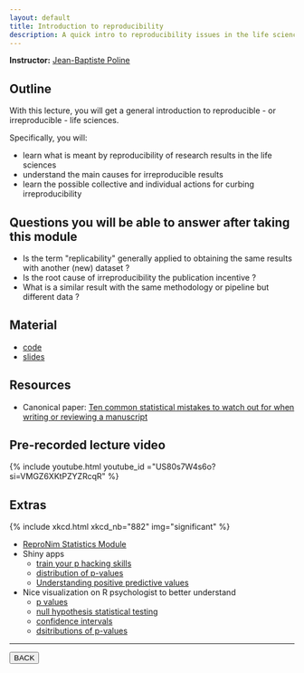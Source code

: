 ```yaml
---
layout: default
title: Introduction to reproducibility
description: A quick intro to reproducibility issues in the life sciences
---
```


**Instructor:** [Jean-Baptiste Poline](https://www.mcgill.ca/neuro/jean-baptiste-poline-phd)

## Outline

With this lecture, you will get a general introduction to reproducible - or irreproducible - life sciences.

Specifically, you will:

-   learn what is meant by reproducibility of research results in the life sciences
-   understand the main causes for irreproducible results
-   learn the possible collective and individual actions for curbing irreproducibility

## Questions you will be able to answer after taking this module

-   Is the term "replicability" generally applied to obtaining the same results with another (new) dataset ?
-   Is the root cause of irreproducibility the publication incentive ?
-   What is a similar result with the same methodology or pipeline but different data ?

## Material

-   [code](https://github.com/neurodatascience/QLS-course-materials/tree/main/Lectures/2024/01_intro_to_reproducibility)
-   [slides](https://github.com/neurodatascience/QLS-course-materials/tree/main/Lectures/2024/01_intro_to_reproducibility/lecture)

## Resources

-   Canonical paper:
    [Ten common statistical mistakes to watch out for when writing or reviewing a manuscript](https://www.ncbi.nlm.nih.gov/pmc/articles/PMC6785265)

## Pre-recorded lecture video

{% include youtube.html youtube_id ="US80s7W4s6o?si=VMGZ6XKtPZYZRcqR" %}

## Extras

{% include xkcd.html xkcd_nb="882" img="significant" %}

-   [ReproNim Statistics Module](https://www.repronim.org/module-stats/)
-   Shiny apps
    -   [train your p hacking skills](https://shinyapps.org/apps/p-hacker)
    -   [distribution of p-values](https://shiny.psy.lmu.de/felix/lakens_pcurve/)
    -   [Understanding positive predictive values](https://shiny.psy.lmu.de/felix/PPV/ )
-   Nice visualization on R psychologist to better understand
    -   [p values](https://rpsychologist.com/pvalue/)
    -   [null hypothesis statistical testing](https://rpsychologist.com/d3/nhst/)
    -   [confidence intervals](https://rpsychologist.com/d3/ci/)
    -   [dsitributions of p-values](https://rpsychologist.com/d3/pdist/)

---

<a href="{{ site.url }}/lectures-materials/latest.html"><button>BACK</button></a>

